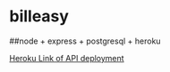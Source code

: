 # billeasy

##node + express + postgresql + heroku

[Heroku Link of API deployment](https://billeasy2602.herokuapp.com/employees)
